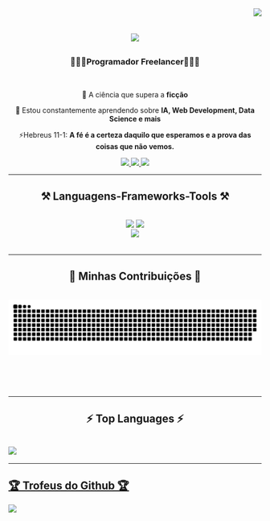 <img align="right" src="https://visitor-badge.laobi.icu/badge?page_id=rogerio-jose-gastaorogerio-jose-gastao" />

<h1 align="center">
    <img src="https://readme-typing-svg.herokuapp.com/?font=Righteous&size=35&center=true&vCenter=true&width=500&height=70&duration=4000&lines=Olá!+👋;+Sou+Rogério+Gastão!;" />
</h1>

<h3 align="center">👨🏽‍💻Programador Freelancer👨🏽‍💻</h3>

<br/>

<div align="center">
 
 🔭 A ciência que supera a **ficção**
 
 🌱 Estou constantemente aprendendo sobre **IA, Web Development, Data Science e mais**


⚡Hebreus 11-1: **A fé é a certeza daquilo que esperamos e a prova das coisas que não vemos.**

 </div>
 
<div align="center"> 
  <a href="mailto:eltrondemais@gmail.com">
    <img src="https://img.shields.io/badge/Gmail-333333?style=for-the-badge&logo=gmail&logoColor=red" />
  </a>
  <a href="https://www.linkedin.com/in/eu-programador-630259295/" target="_blank">
    <img src="https://img.shields.io/badge/LinkedIn-0077B5?style=for-the-badge&logo=linkedin&logoColor=white" target="_blank" />
  </a>
  <a href="https://rogerio-jose-gastao.github.io" target="_blank">
     <img src="https://img.shields.io/badge/Portfolio-FF5722?style=for-the-badge&logo=todoist&logoColor=white" target="_blank" /> <!-- sqlite, safari, google-chrome are other good icon options -->
  </a>
</div>

 <hr/>
 
<h2 align="center">⚒️ Languagens-Frameworks-Tools ⚒️</h2>
<br/>
<div align="center">
    <img src="https://skillicons.dev/icons?i=flutter,bootstrap,dart,html,sass,markdown,django,bun,css,vscode,github,figma,matlab,git,r" />
    <img src="https://skillicons.dev/icons?i=nodejs,python,javascript,react,typescript,docker,firebase,go,php,c,java,nextjs,kotlin,flask,vite" /><br>
    <img src="https://skillicons.dev/icons?i=threejs, arduino, bash, cpp, cs, instagram, kubernetes, linkedin, php, opencv, ocaml, tailwind, vercel" /><br>
</div>

<br/>
<hr/>

<div align="center">
  <h2>🌟 Minhas Contribuições 🌟</h2>
  <br>
  <img alt="snake eating my contributions" src="https://raw.githubusercontent.com/rogerio-jose-gastao/rogerio-jose-gastao/output/github-contribution-grid-snake.svg" />
  
  <br/><br/><br/>
</div>

<hr/>

<h2 align="center">⚡ Top Languages ⚡</h2>
<br>
<img  src="https://github-readme-stats.vercel.app/api/top-langs/?username=rogerio-jose-gastao&layout=donut&bg_color=1d334a&text_color=fff&hide_border=true">
<hr>
<a href="https://github.com/rogerio-jose-gastao/github-profile-trophy"><h2>🏆 Trofeus do Github 🏆</h2></a>

<a align="center" src="href=https://github-profile-trophy.vercel.app/?username=rogerio-jose-gastao&bg_color=0d1117&hide_border=true">
  <img width=800 src="https://github-profile-trophy.vercel.app/?username=rogerio-jose-gastao&bg_color=0d1117&hide_border=true"/>
</a>
</div>

<br/><br/>

